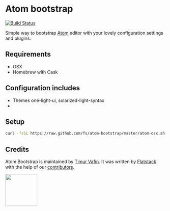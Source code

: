 # Atom bootstrap

[![Build Status](https://travis-ci.org/fs/atom-bootstrap.svg?branch=master)](https://travis-ci.org/fs/atom-bootstrap)

Simple way to bootstrap [Atom](https://github.com/atom/atom) editor with your lovely configuration settings and
plugins.

## Requirements

* OSX
* Homebrew with Cask

## Configuration includes

* Themes one-light-ui, solarized-light-syntax
*

## Setup

```bash
curl -fsSL https://raw.github.com/fs/atom-bootstrap/master/atom-osx.sh | sh
```
## Credits

Atom Bootstrap is maintained by [Timur Vafin](http://github.com/timurvafin).
It was written by [Flatstack](http://www.flatstack.com) with the help of our
[contributors](http://github.com/fs/atom-bootstrap/contributors).

[<img src="http://www.flatstack.com/logo.svg" width="100"/>](http://www.flatstack.com)
